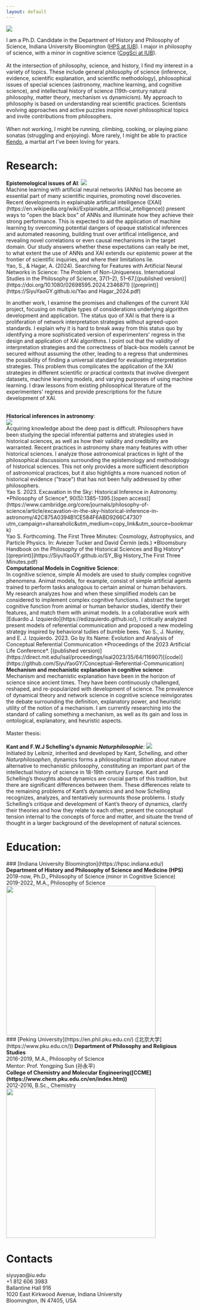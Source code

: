 ```yaml
---
layout: default
---
```


<img src="https://github.com/SiyuYaoGY/SiyuYaoGY.github.io/blob/main/Siyuyao.JPG?raw=true">

I am a Ph.D. Candidate in the Department of History and Philosophy of Science, Indiana University Bloomington ([HPS at IUB](https://hpsc.indiana.edu/)). I major in philosophy of science, with a minor in cognitive science ([CogSci at IUB](https://cogs.indiana.edu/)).
<br>
<br>
At the intersection of philosophy, science, and history, I find my interest in a variety of topics. These include general philosophy of science (inference, evidence, scientific explanation, and scientific methodology), philosophical issues of special sciences (astronomy, machine learning, and cognitive science), and intellectual history of science (19th-century natural philosophy, matter theory, mechanism vs dynamicism). My approach to philosophy is based on understanding real scientific practices. Scientists evolving approaches and active puzzles inspire novel philosophical topics and invite contributions from philosophers.
<br>
<br>
When not working, I might be running, climbing, cooking, or playing piano sonatas (struggling and enjoying). More rarely, I might be able to practice [Kendo](https://en.wikipedia.org/wiki/Kendo), a martial art I've been loving for years.

<h1 id="Research">Research:</h1>
<strong>Epistemological issues of AI</strong>:
<img src="https://github.com/SiyuYaoGY/SiyuYaoGY.github.io/blob/main/AI.jpeg?raw=true">
<br>
Machine learning with artificial neural networks (ANNs) has become an essential part of many scientific inquiries, promoting novel discoveries. Recent developments in explainable artificial intelligence ([XAI](https://en.wikipedia.org/wiki/Explainable_artificial_intelligence)) present ways to "open the black box" of ANNs and illuminate how they achieve their strong performance. This is expected to aid the application of machine learning by overcoming potential dangers of opaque statistical inferences and automated reasoning, building trust over artifical intelligence, and revealing novel correlations or even causal mechanisms in the target domain. Our study answers whether these expectations can really be met, to what extent the use of ANNs and XAI extends our epistemic power at the frontier of scientific inquiries, and where their limitations lie. 
<br>
Yao, S., & Hagar, A. (2024). Searching for Features with Artificial Neural Networks in Science: The Problem of Non-Uniqueness. International Studies in the Philosophy of Science, 37(1–2), 51–67.[(published version)](https://doi.org/10.1080/02698595.2024.2346871) [(preprint)](https://SiyuYaoGY.github.io/Yao and Hagar_2024.pdf)
<br>

In another work, I examine the promises and challenges of the current XAI project, focusing on multiple types of considerations underlying algorithm development and application. The status quo of XAI is that there is a proliferation of network interpretation strategies without agreed-upon standards. I explain why it is hard to break away from this status quo by identifying a more sophisticated version of experimenters' regress in the design and application of XAI algorithms. I point out that the validity of interpretation strategies and the correctness of black-box models cannot be secured without assuming the other, leading to a regress that undermines the possibility of finding a universal standard for evaluating interpretation strategies. This problem thus complicates the application of the XAI strategies in different scientific or practical contexts that involve divergent datasets, machine learning models, and varying purposes of using machine learning. I draw lessons from existing philosophical literature of the experimenters' regress and provide prescriptions for the future development of XAI.

<br>
<strong>Historical inferences in astronomy</strong>: 
<br>
<img src="https://github.com/SiyuYaoGY/SiyuYaoGY.github.io/blob/main/Gaia.jpg?raw=true">
<br>
Acquiring knowledge about the deep past is difficult. Philosophers have been studying the special inferential patterns and strategies used in historical sciences, as well as how their validity and credibility are warranted. Recent practices in astronomy share many features with other historical sciences. I analyze those astronomical practices in light of the philosophical discussions surrounding the epistemology and methodology of historical sciences. This not only provides a more sufficient description of astronomical practices, but it also highlights a more nuanced notion of historical evidence ("trace") that has not been fully addressed by other philosophers. 
<br>
Yao S. 2023. Excavation in the Sky: Historical Inference in Astronomy. *Philosophy of Science*, 90(5):1385-1395.[(open access)](https://www.cambridge.org/core/journals/philosophy-of-science/article/excavation-in-the-sky-historical-inference-in-astronomy/42C875A0394B1CE584F6ABD9266C4730?utm_campaign=shareaholic&utm_medium=copy_link&utm_source=bookmark)
<br>
Yao S. Forthcoming. The First Three Minutes: Cosmology, Astrophysics, and Particle Physics. In: Aviezer Tucker and David Černín (eds.) *Bloomsbury Handbook on the Philosophy of the Historical Sciences and Big History*[(preprint)](https://SiyuYaoGY.github.io/SY_Big History_The First Three Minutes.pdf)
<br>
<strong>Computational Models in Cognitive Science</strong>: 
<br>
In cognitive science, simple AI models are used to study complex cognitive phenomena. Animat models, for example, consist of simple artificial agents trained to perform tasks analogous to certain animal or human behaviors. My research analyzes how and when these simplified models can be considered to implement complex cognitive functions. I abstract the target cognitive function from animal or human behavior studies, identify their features, and match them with animat models. In a collaborative work with [Eduardo J. Izquierdo](https://edizquierdo.github.io/), I critically analyzed present models of referential communication and proposed a new modeling strategy inspired by behavioral tudies of bumble bees.
Yao S., J. Nunley, and E. J. Izquierdo. 2023. Go by Its Name: Evolution and Analysis of Conceptual Referential Communication *Proceedings of the 2023 Artificial Life Conference*. [(published version)](https://direct.mit.edu/isal/proceedings/isal2023/35/64/116907)[(code)](https://github.com/SiyuYaoGY/Conceptual-Referential-Communication)
<br>
<strong>Mechanism and mechanistic explanation in cognitive science</strong>: 
<br>
Mechanism and mechanistic explanation have been in the horizon of science since ancient times. They have been continuously challenged, reshaped, and re-popularized with development of science. The prevalence of dynamical theory and network science in cognitive science reinvigorates the debate surrounding the definition, explanatory power, and heuristic utility of the notion of a mechanism. I am currently researching into the standard of calling something a mechanism, as well as its gain and loss in ontological, explanatory, and heuristic aspects.
<br>
<br>
Master thesis:
<br>
<br>
<strong>Kant and F.W.J Schelling's dynamic <i>Naturphilosophie</i></strong>: 
<img src="https://github.com/SiyuYaoGY/SiyuYaoGY.github.io/blob/main/SchellingKant.png?raw=true">
<br>
Initiated by Leibniz, inherited and developed by Kant, Schelling, and other <i>Naturphilosophen</i>, dynamics forms a philosophical tradition about nature alternative to mechanistic philosophy, constituting an important part of the intellectual history of science in 18-19th century Europe. Kant and Schelling’s thoughts about dynamics are crucial parts of this tradition, but there are significant differences between them. These differences relate to the remaining problems of Kant’s dynamics and and how Schelling recognizes, analyzes, and tentatively surmounts those problems. I study Schelling’s critique and development of Kant’s theory of dynamics, clarify their theories and how they relate to each other, present the conceptual tension internal to the concepts of force and matter, and situate the trend of thought in a larger background of the development of natural sciences.

<h1 id="Education">Education:</h1>
### [Indiana University Bloomington](https://hpsc.indiana.edu/)
<strong>Department of History and Philosophy of Science and Medicine (HPS)</strong>
<br>
2019-now, Ph.D., Philosophy of Science (minor in Cognitive Science)
<br>
2019-2022, M.A., Philosophy of Science
<img src="https://github.com/SiyuYaoGY/SiyuYaoGY.github.io/blob/main/IUB.jpg?raw=true" width="400">
<br>
### [Peking University](https://en.phil.pku.edu.cn/) ([北京大学](https://www.pku.edu.cn/))
<strong>Department of Philosophy and Religious Studies</strong>
<br>
2016-2019, M.A., Philosophy of Science
<br>
Mentor: Prof. Yongping Sun (孙永平)
<br>
<strong>College of Chemistry and Molecular Engineering([CCME](https://www.chem.pku.edu.cn/en/index.htm))</strong>
<br>
2012-2016, B.Sc., Chemistry
<br>
<img src="https://github.com/SiyuYaoGY/SiyuYaoGY.github.io/blob/main/PKU.jpg?raw=true" width="400">

<h1 id="Contacts">Contacts</h1>
siyuyao@iu.edu
<br>
+1 812 606 3983
<br>
Ballantine Hall 916
<br>
1020 East Kirkwood Avenue, Indiana University
<br>
Bloomington, IN 47405, USA
